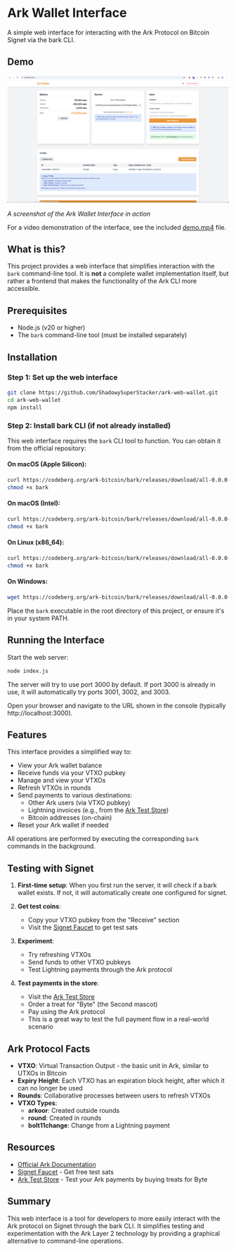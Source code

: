 # Ark Wallet Interface

A simple web interface for interacting with the Ark Protocol on Bitcoin Signet via the bark CLI.

## Demo

![Ark Wallet Interface Demo](demo.png)

*A screenshot of the Ark Wallet Interface in action*

For a video demonstration of the interface, see the included [demo.mp4](demo.mp4) file.

## What is this?

This project provides a web interface that simplifies interaction with the `bark` command-line tool. It is **not** a complete wallet implementation itself, but rather a frontend that makes the functionality of the Ark CLI more accessible.

## Prerequisites

- Node.js (v20 or higher)
- The `bark` command-line tool (must be installed separately)

## Installation

### Step 1: Set up the web interface

```bash
git clone https://github.com/ShadowySuperStacker/ark-web-wallet.git
cd ark-web-wallet
npm install
```

### Step 2: Install bark CLI (if not already installed)

This web interface requires the `bark` CLI tool to function. You can obtain it from the official repository:

#### On macOS (Apple Silicon):
```bash
curl https://codeberg.org/ark-bitcoin/bark/releases/download/all-0.0.0-alpha.9/bark-0.0.0-alpha.9-apple-aarch64 --output bark
chmod +x bark
```

#### On macOS (Intel):
```bash
curl https://codeberg.org/ark-bitcoin/bark/releases/download/all-0.0.0-alpha.9/bark-0.0.0-alpha.9-apple-x86_64 --output bark
chmod +x bark
```

#### On Linux (x86_64):
```bash
curl https://codeberg.org/ark-bitcoin/bark/releases/download/all-0.0.0-alpha.9/bark-0.0.0-alpha.9-linux-x86_64 --output bark
chmod +x bark
```

#### On Windows:
```bash
wget https://codeberg.org/ark-bitcoin/bark/releases/download/all-0.0.0-alpha.9/bark-0.0.0-alpha.9-windows-x86_64.exe -OutFile bark.exe
```

Place the `bark` executable in the root directory of this project, or ensure it's in your system PATH.

## Running the Interface

Start the web server:

```bash
node index.js
```

The server will try to use port 3000 by default. If port 3000 is already in use, it will automatically try ports 3001, 3002, and 3003.

Open your browser and navigate to the URL shown in the console (typically http://localhost:3000).

## Features

This interface provides a simplified way to:

- View your Ark wallet balance
- Receive funds via your VTXO pubkey
- Manage and view your VTXOs
- Refresh VTXOs in rounds
- Send payments to various destinations:
  - Other Ark users (via VTXO pubkey)
  - Lightning invoices (e.g., from the [Ark Test Store](https://signet.2nd.dev/store))
  - Bitcoin addresses (on-chain)
- Reset your Ark wallet if needed

All operations are performed by executing the corresponding `bark` commands in the background.

## Testing with Signet

1. **First-time setup**: When you first run the server, it will check if a bark wallet exists. If not, it will automatically create one configured for signet.

2. **Get test coins**: 
   - Copy your VTXO pubkey from the "Receive" section
   - Visit the [Signet Faucet](https://signet.2nd.dev/) to get test sats

3. **Experiment**: 
   - Try refreshing VTXOs
   - Send funds to other VTXO pubkeys
   - Test Lightning payments through the Ark protocol

4. **Test payments in the store**:
   - Visit the [Ark Test Store](https://signet.2nd.dev/store)
   - Order a treat for "Byte" (the Second mascot)
   - Pay using the Ark protocol
   - This is a great way to test the full payment flow in a real-world scenario

## Ark Protocol Facts

- **VTXO**: Virtual Transaction Output - the basic unit in Ark, similar to UTXOs in Bitcoin
- **Expiry Height**: Each VTXO has an expiration block height, after which it can no longer be used
- **Rounds**: Collaborative processes between users to refresh VTXOs
- **VTXO Types**: 
  - **arkoor**: Created outside rounds
  - **round**: Created in rounds
  - **bolt11change**: Change from a Lightning payment

## Resources

- [Official Ark Documentation](https://docs.second.tech/getting-started/)
- [Signet Faucet](https://signet.2nd.dev/) - Get free test sats
- [Ark Test Store](https://signet.2nd.dev/store) - Test your Ark payments by buying treats for Byte

## Summary

This web interface is a tool for developers to more easily interact with the Ark protocol on Signet through the bark CLI. It simplifies testing and experimentation with the Ark Layer 2 technology by providing a graphical alternative to command-line operations. 